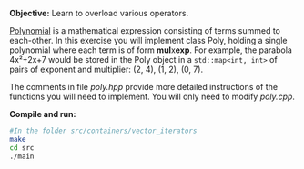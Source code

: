 **Objective:** Learn to overload various operators.

[Polynomial](https://en.wikipedia.org/wiki/Polynomial) is a mathematical 
expression consisting of terms summed to each-other. In this exercise you will 
implement class Poly, holding a single polynomial where each term is of form 
**mul**x**exp**. For example, the parabola 4x²+2x+7 would be stored in the 
Poly object in a `std::map<int, int>` of pairs of exponent and multiplier: 
(2, 4), (1, 2), (0, 7).

The comments in file *poly.hpp* provide more detailed
instructions of the functions you will need to implement. You
will only need to modify *poly.cpp*.


**Compile and run:**
```bash
#In the folder src/containers/vector_iterators
make
cd src
./main
```